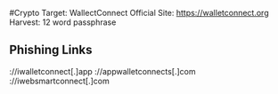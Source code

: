 #Crypto
Target: WallectConnect
Official Site: https://walletconnect.org
Harvest: 12 word passphrase

## Phishing Links
://iwalletconnect[.]app
://appwalletconnects[.]com
://iwebsmartconnect[.]com

